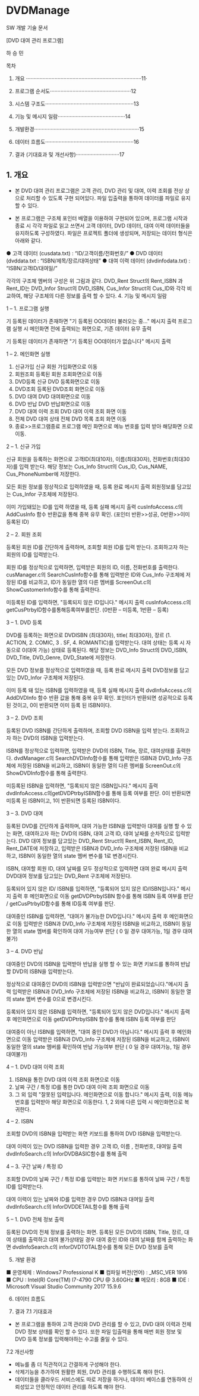 # DVDManage




SW 개발 기술 문서


[DVD 대여 관리 프로그램]



하 승 민




목차







1. 개요 ·············································································11·

2. 프로그램 순서도······················································12

3. 시스템 구조도···························································13

4. 기능 및 메시지 일람·············································14

5. 개발환경······································································15

6. 데이터 흐름도···························································16

7. 결과 (기대효과 및 개선사항)·····························17


## **1. 개요**

 -  본 DVD 대여 관리 프로그램은 고객 관리, DVD 관리 및 대여, 이력 조회를 전상 상으로 처리할 수 있도록 구현 되어있다. 파일 입출력을 통하여 데이터를 파일로 유지 할 수 있다.

 - 본 프로그램은 구조체 포인터 배열을 이용하여 구현되어 있으며, 프로그램 시작과 종료 시 각각 파일로 읽고 쓰면서 고객 데이터, DVD 데이터, 대여 이력 데이터들을 유지하도록 구성하였다. 파일은 프로젝트 폴더에 생성되며, 저장되는 데이터 형식은 아래와 같다.

● 고객 데이터 (cusdata.txt) : “ID/고객이름/전화번호/”
● DVD 데이터 (dvddata.txt : “ISBN/제목/장르/대여상태”
● 대여 이력 데이터 (dvdinfodata.txt) : “ISBN/고객ID/대여일/”

각각의 구조체 멤버의 구성은 위 그림과 같다. DVD_Rent Struct의 Rent_ISBN 과 Rent_ID는 DVD_Infor Struct의 DVD_ISBN, Cus_Infor Struct의 Cus_ID와 각각 비교하여, 해당 구조체의 다른 정보를 출력 할 수 있다.
4. 기능 및  메시지 일람

1 – 1. 프로그램 실행

기 등록된 데이터가 존재하면 
"기 등록된 OO데이터 불러오는 중..." 
메시지 출력
프로그램 실행 시 메인화면 전에 출력되는 화면으로, 기존 데이터 유무 출력

기 등록된 데이터가 존재하면 
"기 등록된 OO데이터가 없습니다" 
메시지 출력


1 – 2. 메인화면 실행

1. 신규가입
  신규 회원 가입화면으로 이동
2. 회원조회
  등록된 회원 조회화면으로 이동
3. DVD등록
  신규 DVD 등록화면으로 이동
4. DVD조회
  등록된 DVD조회 화면으로 이동
5. DVD 대여
  DVD 대여화면으로 이동
6. DVD 반납
  DVD 반납화면으로 이동
7. DVD 대여 이력 조회
  DVD 대여 이력 조회 화면 이동
8. 전체 DVD 대여 상태
  전체 DVD 목록 조회 화면 이동
9. 종료>>프로그램종료 
 프로그램 메인 화면으로 메뉴 번호를 입력 받아 해당화면 으로 이동.


2 – 1. 신규 가입

 신규 회원을 등록하는 화면으로 
고객ID(최대10자), 이름(최대30자),
전화번호(최대30자)를 입력 받는다.
 해당 정보는 Cus_Info  Struct의 Cus_ID, Cus_NAME, Cus_PhoneNumber에 저장한다.

 모든 회원 정보를 정상적으로 입력하였을 때, 등록 완료 메시지 출력
 회원정보를 담고있는  Cus_Infor 구조체에 저장된다.

 이미 가입돼있는 ID를 입력 하였을 때, 등록 실패 메시지 출력
 cusInfoAccess.c의AddCusInfo 함수 반환값을 통해 중복 유무 확인. (포인터 반환>>성공, 0반환>>이미 등록된 ID)


2 – 2. 회원 조회

 등록된 회원 ID를 간단하게  출력하며, 조회할 회원 ID를 입력 받는다.
 조회하고자 하는 회원의 ID를 입력받는다.

 회원 ID를 정상적으로 입력하면, 입력받은 회원의 ID, 이름, 전화번호를  출력한다.
 cusManager.c의 SearchCusInfo함수를 통해 입력받은 ID와 Cus_Info 구조체에 저장된 ID를 비교하고,  ID가 동일한 열의 다른 멤버를 ScreenOut.c의 ShowCustomerInfo함수를 통해 출력한다.

 미등록된 ID를 입력하면, "등록되지 않은 ID입니다."  메시지 출력
 cusInfoAccess.c의getCusPtrbyID함수를통해등록여부를판단. (0반환 – 미등록, 1반환 – 등록)

3 – 1. DVD 등록

 DVD를 등록하는 화면으로 DVDISBN (최대30자), title( 최대30자), 장르 (1. ACTION, 2. COMIC, 3 . SF, 4. ROMANTIC)를 입력받는다. 
 대여 상태는 등록 시 자동으로 0(대여 가능) 상태로 등록된다.
 해당 정보는 DVD_Info Struct의 DVD_ISBN,  DVD_Title, DVD_Genre, DVD_State에 저장한다.

 모든 DVD 정보를 정상적으로 입력하였을 때, 등록 완료 메시지 출력
DVD정보를 담고있는 DVD_Infor 구조체에 저장된다.

 이미 등록 돼 있는 ISBN를 입력하였을 때, 등록 실패 메시지 출력
 dvdInfoAccess.c의AddDVDInfo 함수 반환 값을 통해 중복 유무 확인.
 포인터가 반환되면 성공적으로 등록된 것이고, 0이 반환되면 이미 등록 된 ISBN이다.

3 – 2. DVD 조회

 등록된 DVD ISBN를 간단하게  출력하며, 조회할 DVD ISBN을 입력 받는다.
 조회하고자 하는 DVD의 ISBN을 입력받는다.

 ISBN를 정상적으로 입력하면, 입력받은 DVD의 ISBN, Title,  장르, 대여상태를 출력한다.
 dvdManager.c의 SearchDVDInfo함수를 통해 입력받은 ISBN과 DVD_Info 구조체에 저장된 ISBN을  비교하고, ISBN이 동일한 열의 다른 멤버를 ScreenOut.c의 ShowDVDInfo함수를 통해 출력한다.

 미등록된 ISBN을 입력하면, "등록되지 않은  ISBN입니다." 메시지 출력
 dvdInfoAccess.c의getDVDPtrbyISBN함수를 통해 등록 여부를 판단.
 0이 반환되면 미등록 된 ISBN이고, 1이 반환되면 등록된 ISBN이다.

3 – 3. DVD 대여

 등록된 DVD를  간단하게 출력하며, 대여 가능한 ISBN을 입력받아 대여를 실행 할 수 있는 화면, 대여하고자 하는 DVD의 ISBN, 대여 고객 ID,  대여 날짜를 순차적으로 입력받는다.
 DVD 대여 정보를 담고있는 DVD_Rent Struct의 Rent_ISBN,  Rent_ID, Rent_DATE에 저장하고, 입력받은 ISBN과 DVD_Info 구조체에 저장된 ISBN을 비교하고, ISBN이 동일한  열의 state 멤버 변수를 1로 변경시킨다.

 ISBN, 대여할 회원 ID, 대여 날짜를 모두 정상적으로 입력하면 대여  완료 메시지 출력
 DVD대여 정보를 담고있는 DVD_Rent 구조체에 저장된다.

 등록되어 있지 않은 ID/ ISBN를 입력하면, "등록되어 있지  않은 ID/ISBN입니다." 메시지 출력 후 메인화면으로 이동
 getDVDPtrbyISBN 함수를 통해 ISBN 등록 여부를 판단 / getCusPtrbyID함수를 통해 ID등록 여부를 판단.

 대여중인 ISBN를 입력하면, "대여가 불가능한  DVD입니다." 메시지 출력 후 메인화면으로 이동
 입력받은 ISBN과 DVD_Info 구조체에 저장된 ISBN을 비교하고, ISBN이 동일한 열의 state 멤버를 확인하여 대여  가능여부 판단 ( 0 일 경우 대여가능, 1일 경우 대여불가)

3 – 4. DVD 반납

 대여중인 DVD의 ISBN을  입력받아 반납을 실행 할 수 있는 화면
 키보드를 통하여 반납할 DVD의 ISBN을 입력받는다.

 정상적으로 대여중인 DVD의 ISBN을 입력받으면 "반납이 완료되었습니다."메시지 출력
 입력받은 ISBN과 DVD_Info 구조체에 저장된 ISBN을 비교하고, ISBN이 동일한 열의 state 멤버 변수를 0으로  변경시킨다.

 등록되어 있지 않은 ISBN를 입력하면, "등록되어 있지 않은 DVD입니다." 메시지 출력 후 메인화면으로 이동
 getDVDPtrbyISBN 함수를 통해 ISBN 등록 여부를 판단

 대여중이 아닌 ISBN를 입력하면, "대여 중인 DVD가  아닙니다." 메시지 출력 후 메인화면으로 이동
 입력받은 ISBN과 DVD_Info 구조체에 저장된 ISBN을 비교하고, ISBN이 동일한 열의 state 멤버를 확인하여 반납  가능여부 판단 ( 0 일 경우 대여가능, 1일 경우 대여불가)




4 – 1. DVD 대여 이력 조회

1. ISBN을 통한 DVD 대여 이력 조회    화면으로 이동
2. 날짜 구간 / 특정 ID를 통한 DVD     대여 이력 조회 화면으로 이동
3. 그 외 입력 
  "잘못된 입력입니다. 메인화면으로     이동 합니다." 메시지 출력, 이동
메뉴 번호를 입력받아 해당 화면으로 이동한다. 1, 2 외에 다른 입력 시  메인화면으로 복귀한다.

4 – 2. ISBN

 조회할 DVD의 ISBN을 입력받는 화면
 키보드를 통하여 DVD ISBN을 입력받는다.

 대여 이력이  있는 DVD ISBN을 입력한 경우 고객 ID, 이름 , 전화번호, 대여일 출력
 dvdInfoSearch.c의 InforDVDBASIC함수를 통해 출력

4 – 3. 구간 날짜 / 특정 ID

조회할 DVD의 날짜 구간 / 특정  ID를 입력받는 화면
키보드를 통하여 날짜 구간 / 특정 ID를 입력받는다.

대여 이력이  있는 날짜와 ID를 입력한 경우 DVD ISBN과 대여일 출력
dvdInfoSearch.c의 InforDVDDETAIL함수를 통해 출력

5 – 1. DVD 전체 정보 출력

 등록된 DVD의 전체 정보를 출력하는 화면.
등록된 모든 DVD의 ISBN, Title, 장르, 대여 상태를 출력하고 대여 불가상태일 경우 대여 중인 ID와 대여 날짜를 함께 출력하는 화면
 dvdInfoSearch.c의 inforDVDTOTAL함수를 통해  모든 DVD 정보를 출력


5. 개발 환경

■ 운영체제 : Windows7 Professional K
■ 컴파일 버전(언어) : _MSC_VER 1916
■ CPU : Intel(R) Core(TM) I7-4790 CPU @ 3.60GHz
■ 메모리 : 8GB
■ IDE :　Microsoft Visual Studio Community 2017 15.9.6

6. 데이터 흐름도

7. 결과
7.1 기대효과
- 본 프로그램을 통하여 고객 관리와 DVD 관리를 할 수 있고, DVD 대여 이력과 전체 DVD 정보 상태를 확인 할 수 있다. 또한 파일 입출력을 통해 매번 회원 정보 및 DVD 등록 정보를 입력해야하는 수고를 줄일 수 있다.


7.2 개선사항
- 메뉴를 좀 더 직관적이고 간결하게 구성해야 한다.
- 삭제기능을 추가하여 원활한 회원, DVD 관리를 수행하도록 해야 한다.
- 데이터들을 클라우드 서비스에도 따로 저장을 하거나, 데이터 베이스를 연동하여 신뢰성있고 안정적인 데이터 관리를 하도록 해야 한다.
